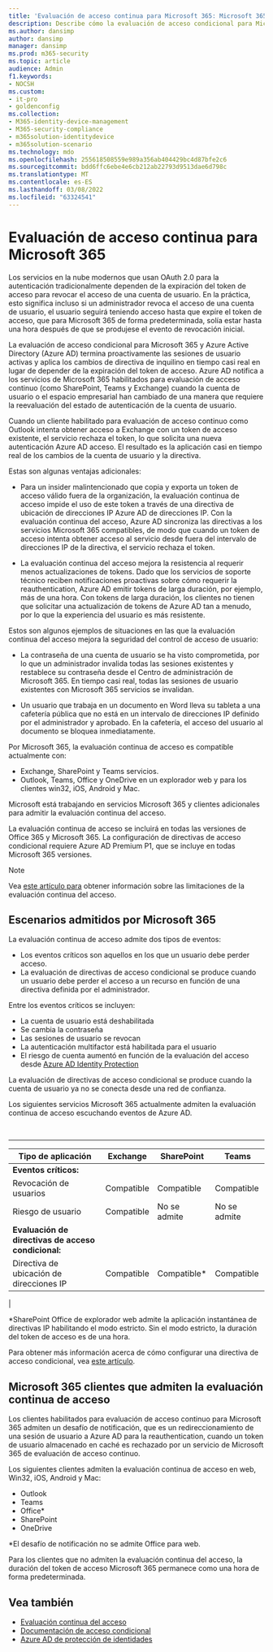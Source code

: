 ```yaml
---
title: 'Evaluación de acceso continua para Microsoft 365: Microsoft 365 para empresas'
description: Describe cómo la evaluación de acceso condicional para Microsoft 365 y Azure AD termina proactivamente las sesiones de usuario activas y aplica los cambios en la directiva de inquilino casi en tiempo real.
ms.author: dansimp
author: dansimp
manager: dansimp
ms.prod: m365-security
ms.topic: article
audience: Admin
f1.keywords:
- NOCSH
ms.custom:
- it-pro
- goldenconfig
ms.collection:
- M365-identity-device-management
- M365-security-compliance
- m365solution-identitydevice
- m365solution-scenario
ms.technology: mdo
ms.openlocfilehash: 255618508559e989a356ab404429bc4d87bfe2c6
ms.sourcegitcommit: bdd6ffc6ebe4e6cb212ab22793d9513dae6d798c
ms.translationtype: MT
ms.contentlocale: es-ES
ms.lasthandoff: 03/08/2022
ms.locfileid: "63324541"
---
```

# <a name="continuous-access-evaluation-for-microsoft-365"></a>Evaluación de acceso continua para Microsoft 365

Los servicios en la nube modernos que usan OAuth 2.0 para la autenticación tradicionalmente dependen de la expiración del token de acceso para revocar el acceso de una cuenta de usuario. En la práctica, esto significa incluso si un administrador revoca el acceso de una cuenta de usuario, el usuario seguirá teniendo acceso hasta que expire el token de acceso, que para Microsoft 365 de forma predeterminada, solía estar hasta una hora después de que se produjese el evento de revocación inicial.

La evaluación de acceso condicional para Microsoft 365 y Azure Active Directory (Azure AD) termina proactivamente las sesiones de usuario activas y aplica los cambios de directiva de inquilino en tiempo casi real en lugar de depender de la expiración del token de acceso. Azure AD notifica a los servicios de Microsoft 365 habilitados para evaluación de acceso continuo (como SharePoint, Teams y Exchange) cuando la cuenta de usuario o el espacio empresarial han cambiado de una manera que requiere la reevaluación del estado de autenticación de la cuenta de usuario.

Cuando un cliente habilitado para evaluación de acceso continuo como Outlook intenta obtener acceso a Exchange con un token de acceso existente, el servicio rechaza el token, lo que solicita una nueva autenticación Azure AD acceso. El resultado es la aplicación casi en tiempo real de los cambios de la cuenta de usuario y la directiva.

Estas son algunas ventajas adicionales:

- Para un insider malintencionado que copia y exporta un token de acceso válido fuera de la organización, la evaluación continua de acceso impide el uso de este token a través de una directiva de ubicación de direcciones IP Azure AD de direcciones IP. Con la evaluación continua del acceso, Azure AD sincroniza las directivas a los servicios Microsoft 365 compatibles, de modo que cuando un token de acceso intenta obtener acceso al servicio desde fuera del intervalo de direcciones IP de la directiva, el servicio rechaza el token.

- La evaluación continua del acceso mejora la resistencia al requerir menos actualizaciones de tokens. Dado que los servicios de soporte técnico reciben notificaciones proactivas sobre cómo requerir la reauthentication, Azure AD emitir tokens de larga duración, por ejemplo, más de una hora. Con tokens de larga duración, los clientes no tienen que solicitar una actualización de tokens de Azure AD tan a menudo, por lo que la experiencia del usuario es más resistente.

Estos son algunos ejemplos de situaciones en las que la evaluación continua del acceso mejora la seguridad del control de acceso de usuario:

- La contraseña de una cuenta de usuario se ha visto comprometida, por lo que un administrador invalida todas las sesiones existentes y restablece su contraseña desde el Centro de administración de Microsoft 365. En tiempo casi real, todas las sesiones de usuario existentes con Microsoft 365 servicios se invalidan.

- Un usuario que trabaja en un documento en Word lleva su tableta a una cafetería pública que no está en un intervalo de direcciones IP definido por el administrador y aprobado. En la cafetería, el acceso del usuario al documento se bloquea inmediatamente.

Por Microsoft 365, la evaluación continua de acceso es compatible actualmente con:

- Exchange, SharePoint y Teams servicios.
- Outlook, Teams, Office y OneDrive en un explorador web y para los clientes win32, iOS, Android y Mac.

Microsoft está trabajando en servicios Microsoft 365 y clientes adicionales para admitir la evaluación continua del acceso.

La evaluación continua de acceso se incluirá en todas las versiones de Office 365 y Microsoft 365. La configuración de directivas de acceso condicional requiere Azure AD Premium P1, que se incluye en todas Microsoft 365 versiones.

> [!NOTE]
> Vea [este artículo para](/azure/active-directory/conditional-access/concept-continuous-access-evaluation#limitations) obtener información sobre las limitaciones de la evaluación continua del acceso.

## <a name="scenarios-supported-by-microsoft-365"></a>Escenarios admitidos por Microsoft 365

La evaluación continua de acceso admite dos tipos de eventos:

- Los eventos críticos son aquellos en los que un usuario debe perder acceso.
- La evaluación de directivas de acceso condicional se produce cuando un usuario debe perder el acceso a un recurso en función de una directiva definida por el administrador.

Entre los eventos críticos se incluyen:

- La cuenta de usuario está deshabilitada
- Se cambia la contraseña
- Las sesiones de usuario se revocan
- La autenticación multifactor está habilitada para el usuario
- El riesgo de cuenta aumentó en función de la evaluación del acceso desde [Azure AD Identity Protection](/azure/active-directory/identity-protection/overview-identity-protection)

La evaluación de directivas de acceso condicional se produce cuando la cuenta de usuario ya no se conecta desde una red de confianza.

Los siguientes servicios Microsoft 365 actualmente admiten la evaluación continua de acceso escuchando eventos de Azure AD.

<br>

****

|Tipo de aplicación|Exchange|SharePoint|Teams|
|---|---|---|---|
|**Eventos críticos:**||||
|Revocación de usuarios|Compatible|Compatible|Compatible|
|Riesgo de usuario|Compatible|No se admite|No se admite|
|**Evaluación de directivas de acceso condicional:**||||
|Directiva de ubicación de direcciones IP|Compatible|Compatible\*|Compatible|
|

\*SharePoint Office de explorador web admite la aplicación instantánea de directivas IP habilitando el modo estricto. Sin el modo estricto, la duración del token de acceso es de una hora.

Para obtener más información acerca de cómo configurar una directiva de acceso condicional, vea [este artículo](/azure/active-directory/conditional-access/overview).

## <a name="microsoft-365-clients-supporting-continuous-access-evaluation"></a>Microsoft 365 clientes que admiten la evaluación continua de acceso

Los clientes habilitados para evaluación de acceso continuo para Microsoft 365 admiten un desafío de notificación, que es un redireccionamiento de una sesión de usuario a Azure AD para la reauthentication, cuando un token de usuario almacenado en caché es rechazado por un servicio de Microsoft 365 de evaluación de acceso continuo.

Los siguientes clientes admiten la evaluación continua de acceso en web, Win32, iOS, Android y Mac:

- Outlook
- Teams
- Office\*
- SharePoint
- OneDrive

\*El desafío de notificación no se admite Office para web.

Para los clientes que no admiten la evaluación continua del acceso, la duración del token de acceso Microsoft 365 permanece como una hora de forma predeterminada.

## <a name="see-also"></a>Vea también

- [Evaluación continua del acceso](/azure/active-directory/conditional-access/concept-continuous-access-evaluation)
- [Documentación de acceso condicional](/azure/active-directory/conditional-access/overview)
- [Azure AD de protección de identidades](/azure/active-directory/identity-protection/overview-identity-protection)
